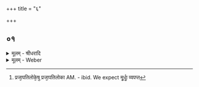 +++
title = "६"

+++


## ०१
<details><summary>मूलम् - श्रीधरादि</summary>

अ᳘थ हैनङ्गा᳘र्ग्गी व्वाचक्नवी᳘ पप्प्रच्छ॥  
या᳘ज्ञवल्क्ये᳘ति होवाच य᳘दिदᳫँ᳭ स᳘र्व्वमप्स्वो᳘तञ्च प्प्रो᳘तञ्च क᳘स्मि᳘न्न्वाप ऽओ᳘ताश्च[[!!]] प्प्रो᳘तश्चे᳘ति व्वायौ᳘ गार्ग्गी᳘ति क᳘स्मिन्नु[[!!]] व्वायुरो᳘तश्च प्प्रो᳘तश्चे᳘त्याकाश᳘ ऽएव᳘ गार्ग्गी᳘ति क᳘स्मि᳘न्न्वाकाश ऽओ᳘तश्च प्प्रो᳘तश्चे᳘त्यन्तरिक्षलोके᳘षु गार्ग्गी᳘ति क᳘स्मि᳘न्न्वन्तरिक्षलोका ऽओ᳘ताश्च प्प्रो᳘ताश्चेति[[!!]] द्यौर्ल्लोके᳘षु गार्ग्गी᳘ति क᳘स्मिन्नु᳘ द्यौर्ल्लोका ऽओ᳘ताश्च प्रो᳘ताश्चे᳘त्यादित्यलोके᳘षु गार्ग्गी᳘ति क᳘स्मि᳘न्न्वादित्यलोका ऽओ᳘ताश्च प्प्रो᳘ताश्चे᳘ति चन्द्द्रलोके᳘षु गार्ग्गी᳘ति क᳘स्मिन्नु᳘ चन्द्द्रलोका ऽओ᳘ताश्च प्प्रो᳘ताश्चे᳘ति नक्षत्रलोके᳘षु गार्ग्गी᳘ति क᳘स्मिन्नु[[!!]] नक्षत्रलोका ऽओ᳘ताश्च प्प्रो᳘ताश्चे᳘ति देवलोके᳘षु गार्ग्गी᳘ति क᳘स्मिन्नु᳘ देवलोका ऽओ᳘ताश्च प्प्रो᳘ताश्चे᳘ति गन्धर्व्वलोके᳘षु गार्ग्गी᳘ति क᳘स्मिन्नु᳘ गन्धर्व्वलोका ऽओ᳘ताश्च प्प्रो᳘ताश्चे᳘ति प्प्रजा᳘पतिलोके᳘षु गार्ग्गी᳘ति क᳘स्मिन्नु प्प्रजापतिलोका ऽओ᳘ताश्च प्प्रो᳘ताश्चे᳘ति ब्ब्रह्मलोके᳘षु गार्ग्गी᳘ति क᳘स्मिन्नु᳘ ब्ब्रह्मलोका ऽओ᳘ताश्च प्प्रो᳘ताश्चे᳘ति स᳘ होवाच गा᳘र्ग्गि मा᳘ ऽतिप्प्राक्षीर्म्मा᳘ ते मूर्द्धा[[!!]] व्य᳘पप्तदनतिप्प्रश्न्या वै᳘ देव᳘ता ऽअ᳘तिपृच्छसि गा᳘र्ग्गि मा᳘ ऽतिप्प्राक्षीरि᳘ति त᳘तो ह गा᳘र्ग्गी व्वाचक्नव्यु᳘परराम॥
</details>
<details><summary>मूलम् - Weber</summary>

अ᳘थ हैनं गा᳘र्गी वाचक्नवी᳘ पप्रछ॥  
या᳘ज्ञवल्क्ये᳘ति होवाच य᳘दितᳫं स᳘र्वमप्स्वो᳘तं च प्रो᳘तं च क᳘स्मिन्न्वा᳘प ओ᳘ताश्च प्रो᳘तश्चे᳘ति वायौ᳘ गार्गी᳘ति क᳘स्मिन्नु᳘ वायुरो᳘तश्च प्रो᳘तश्चे᳘त्याकाश᳘ एव᳘ गार्गी᳘ति क᳘स्मिॗन्न्वाकाश ओ᳘तश्च प्रो᳘तश्चे᳘त्यन्तरिक्षलोके᳘षु गार्गी᳘ति क᳘स्मिन्न्व᳘न्तरिक्षलोका ओ᳘ताश्च प्रो᳘ताश्चे᳘ति द्यौर्लोके᳘ गार्गी᳘ति क᳘स्मिन्नु᳘ द्यौर्लोक ओ᳘तश्च प्रो᳘तश्चे᳘त्यादित्यलोके᳘षु गार्गी᳘ति क᳘स्मिॗन्न्वादित्यलोका ओ᳘ताश्च प्रो᳘ताश्चे᳘ति चन्द्रलोके᳘षु गार्गी᳘ति क᳘स्मिन्नु᳘ चन्द्रलोका ओ᳘ताश्च प्रो᳘ताश्चेति नक्षत्रलोके᳘षु गार्गी᳘ति क᳘स्मिन्नु᳘ नक्षत्रलोका ओ᳘ताश्च प्रो᳘ताश्चे᳘ति देवलोके᳘षु गार्गी᳘ति क᳘स्मिन्नु᳘ देवलोका ओ᳘ताश्च प्रो᳘ताश्चे᳘ति गन्धर्वलोके᳘षु गार्गी᳘ति क᳘स्मिन्नु᳘ गन्धर्वलोका ओ᳘ताश्च प्रो᳘ताश्चे᳘ति प्रजापतिलोके᳘षु [^wbr_1] गार्गी᳘ति क᳘स्मिन्नु प्रजापतिलोका ओ᳘ताश्च प्रो᳘ताश्चे᳘ति ब्रह्मलोके᳘षु गार्गी᳘ति क᳘स्मिन्नु᳘ ब्रह्मलोका ओ᳘ताश्च प्रो᳘ताश्चे᳘ति स᳘ होवाच गा᳘र्गि मा᳘तिप्राक्षीर्मा᳘ ते मू᳘र्धा व्य᳘पप्तदनतिप्रश्न्या वै᳘ देव᳘ता अ᳘तिपृछसि गा᳘र्गि मा᳘तिप्राक्षीरि᳘ति त᳘तो ह गा᳘र्गी वाचक्नव्यु᳘परराम॥  

[^wbr_1]: प्रजा᳘पतिलोके᳘षु प्रजा᳘पतिलोका AM. - ibid. We expect मू᳘र्धाॗ व्यपप्त
</details>

